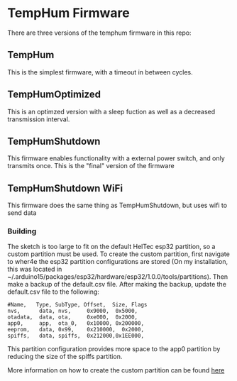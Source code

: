 # TempHum Firmware
There are three versions of the temphum firmware in this repo:

## TempHum
This is the simplest firmware, with a timeout in between cycles.

## TempHumOptimized
This is an optimzed version with a sleep fuction as well as a decreased transmission interval.

## TempHumShutdown
This firmware enables functionality with a external power switch, and only transmits once.  This is the "final" version of the firmware

## TempHumShutdown WiFi
This firmware does the same thing as TempHumShutdown, but uses wifi to send data
### Building
The sketch is too large to fit on the default HelTec esp32 partition, so a custom partition must be used.  To create the custom partition, first navigate to wher4e the esp32 partition configurations are stored (On my installation, this was located in ~/.arduino15/packages/esp32/hardware/esp32/1.0.0/tools/partitions).  Then make a backup of the default.csv file.  After making the backup, update the default.csv file to the following:

```
#Name,   Type, SubType, Offset,  Size, Flags
nvs,      data, nvs,     0x9000,  0x5000,
otadata,  data, ota,     0xe000,  0x2000,
app0,     app,  ota_0,   0x10000, 0x200000,
eeprom,   data, 0x99,    0x210000,  0x2000,
spiffs,   data, spiffs,  0x212000,0x1EE000,
```
This partition configuration provides more space to the app0 partition by reducing the size of the spiffs partition.


More information on how to create the custom partition can be found [here](https://docs.google.com/document/d/1XtY1ogbXwr4GIBYinUUyv2_6-Hs1pM9L4s1Zih_2k7M/edit#heading=h.4d5ahrx8sf4d "Report Document Heading Uploading Sketch")
